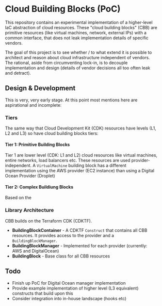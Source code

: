 # Cloud Building Blocks (PoC)

This repository contains an experimental implementation of a higher-level IaC abstraction of cloud resources. These "cloud building blocks" (CBB) are primitive resources (like virtual machines, network, external IPs) with a common interface, that does not leak implementation details of specific vendors.

The goal of this project is to see whether / to what extend it is possible to architect and reason about cloud infrastructure independent of vendors. The rational, aside from circumventing lock-in, is to decouple implementation and design (details of vendor decisions all too often leak and detract).

## Design & Development

This is very, very early stage. At this point most mentions here are aspirational and incomplete:

### Tiers

The same way that Cloud Development Kit (CDK) resources have levels (L1, L2 and L3) so have cloud building blocks tiers:

#### Tier 1: Primitive Building Blocks

Tier 1 are lower level (CDK: L1 and L2) cloud resources like virtual machines, entire networks, load balancers etc. These resources are used provider-independent. A `VirtualMachine` building block has a different implementation using the AWS provider (EC2 instance) than using a Digital Ocean Provider (Droplet)

#### Tier 2: Complex Buildiung Blocks

Based on the

### Library Architecture

CBB builds on the Terraform CDK (CDKTF).

- **BuildingBlockContainer** - A CDKTF `Construct` that contains all CBB resources. It provides access to the provider and a `BuildingBlockManager`.
- **BuildingBlockManager** - Implemented for each provider (currently: AWS and DigitalOcean)
- **BuildingBlock** - Base class for all CBB resources

## Todo

- Finish up PoC for Digital Ocean manager implementation
- Provide example implementation of higher level (L3 equivalent) constructs that build upon this
- Consider integration into in-house landscape (hooks etc)
